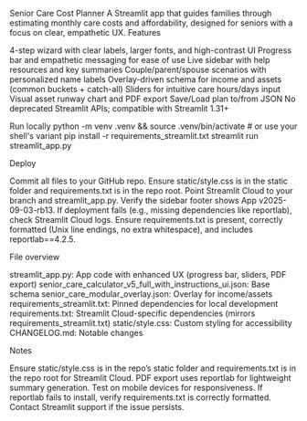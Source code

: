 Senior Care Cost Planner
A Streamlit app that guides families through estimating monthly care costs and affordability, designed for seniors with a focus on clear, empathetic UX.
Features

4-step wizard with clear labels, larger fonts, and high-contrast UI
Progress bar and empathetic messaging for ease of use
Live sidebar with help resources and key summaries
Couple/parent/spouse scenarios with personalized name labels
Overlay-driven schema for income and assets (common buckets + catch-all)
Sliders for intuitive care hours/days input
Visual asset runway chart and PDF export
Save/Load plan to/from JSON
No deprecated Streamlit APIs; compatible with Streamlit 1.31+

Run locally
python -m venv .venv && source .venv/bin/activate  # or use your shell's variant
pip install -r requirements_streamlit.txt
streamlit run streamlit_app.py

Deploy

Commit all files to your GitHub repo.
Ensure static/style.css is in the static folder and requirements.txt is in the repo root.
Point Streamlit Cloud to your branch and streamlit_app.py.
Verify the sidebar footer shows App v2025-09-03-rb13.
If deployment fails (e.g., missing dependencies like reportlab), check Streamlit Cloud logs. Ensure requirements.txt is present, correctly formatted (Unix line endings, no extra whitespace), and includes reportlab==4.2.5.

File overview

streamlit_app.py: App code with enhanced UX (progress bar, sliders, PDF export)
senior_care_calculator_v5_full_with_instructions_ui.json: Base schema
senior_care_modular_overlay.json: Overlay for income/assets
requirements_streamlit.txt: Pinned dependencies for local development
requirements.txt: Streamlit Cloud-specific dependencies (mirrors requirements_streamlit.txt)
static/style.css: Custom styling for accessibility
CHANGELOG.md: Notable changes

Notes

Ensure static/style.css is in the repo’s static folder and requirements.txt is in the repo root for Streamlit Cloud.
PDF export uses reportlab for lightweight summary generation.
Test on mobile devices for responsiveness.
If reportlab fails to install, verify requirements.txt is correctly formatted. Contact Streamlit support if the issue persists.
